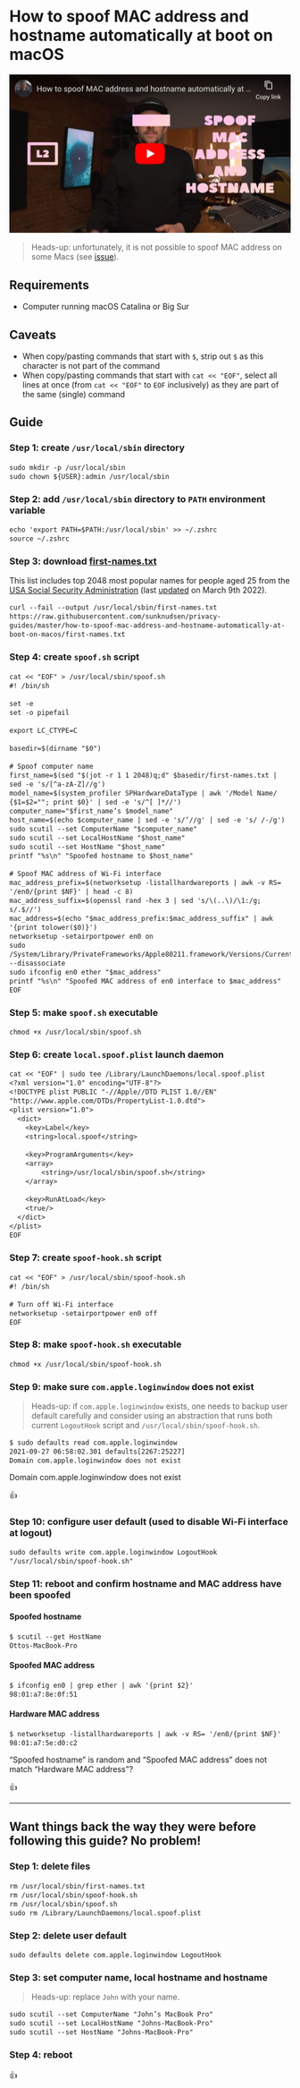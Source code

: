 <!--
Title: How to spoof MAC address and hostname automatically at boot on macOS
Description: Learn how to spoof MAC address and hostname automatically at boot on macOS.
Author: Sun Knudsen <https://github.com/sunknudsen>
Contributors: Sun Knudsen <https://github.com/sunknudsen>
Reviewers:
Publication date: 2020-05-19T00:00:00.000Z
Listed: true
Pinned:
-->

# How to spoof MAC address and hostname automatically at boot on macOS

[![How to spoof MAC address and hostname automatically at boot on macOS](how-to-spoof-mac-address-and-hostname-automatically-at-boot-on-macos.jpg)](https://www.youtube.com/watch?v=ASXANpr_zX8 "How to spoof MAC address and hostname automatically at boot on macOS")

> Heads-up: unfortunately, it is not possible to spoof MAC address on some Macs (see [issue](https://github.com/sunknudsen/privacy-guides/issues/15)).

## Requirements

- Computer running macOS Catalina or Big Sur

## Caveats

- When copy/pasting commands that start with `$`, strip out `$` as this character is not part of the command
- When copy/pasting commands that start with `cat << "EOF"`, select all lines at once (from `cat << "EOF"` to `EOF` inclusively) as they are part of the same (single) command

## Guide

### Step 1: create `/usr/local/sbin` directory

```shell
sudo mkdir -p /usr/local/sbin
sudo chown ${USER}:admin /usr/local/sbin
```

### Step 2: add `/usr/local/sbin` directory to `PATH` environment variable

```shell
echo 'export PATH=$PATH:/usr/local/sbin' >> ~/.zshrc
source ~/.zshrc
```

### Step 3: download [first-names.txt](./first-names.txt)

This list includes top 2048 most popular names for people aged 25 from the [USA Social Security Administration](https://www.ssa.gov/oact/babynames/limits.html) (last [updated](./misc/update-first-names.sh) on March 9th 2022).

```shell
curl --fail --output /usr/local/sbin/first-names.txt https://raw.githubusercontent.com/sunknudsen/privacy-guides/master/how-to-spoof-mac-address-and-hostname-automatically-at-boot-on-macos/first-names.txt
```

### Step 4: create `spoof.sh` script

```shell
cat << "EOF" > /usr/local/sbin/spoof.sh
#! /bin/sh

set -e
set -o pipefail

export LC_CTYPE=C

basedir=$(dirname "$0")

# Spoof computer name
first_name=$(sed "$(jot -r 1 1 2048)q;d" $basedir/first-names.txt | sed -e 's/[^a-zA-Z]//g')
model_name=$(system_profiler SPHardwareDataType | awk '/Model Name/ {$1=$2=""; print $0}' | sed -e 's/^[ ]*//')
computer_name="$first_name’s $model_name"
host_name=$(echo $computer_name | sed -e 's/’//g' | sed -e 's/ /-/g')
sudo scutil --set ComputerName "$computer_name"
sudo scutil --set LocalHostName "$host_name"
sudo scutil --set HostName "$host_name"
printf "%s\n" "Spoofed hostname to $host_name"

# Spoof MAC address of Wi-Fi interface
mac_address_prefix=$(networksetup -listallhardwareports | awk -v RS= '/en0/{print $NF}' | head -c 8)
mac_address_suffix=$(openssl rand -hex 3 | sed 's/\(..\)/\1:/g; s/.$//')
mac_address=$(echo "$mac_address_prefix:$mac_address_suffix" | awk '{print tolower($0)}')
networksetup -setairportpower en0 on
sudo /System/Library/PrivateFrameworks/Apple80211.framework/Versions/Current/Resources/airport --disassociate
sudo ifconfig en0 ether "$mac_address"
printf "%s\n" "Spoofed MAC address of en0 interface to $mac_address"
EOF
```

### Step 5: make `spoof.sh` executable

```shell
chmod +x /usr/local/sbin/spoof.sh
```

### Step 6: create `local.spoof.plist` launch daemon

```shell
cat << "EOF" | sudo tee /Library/LaunchDaemons/local.spoof.plist
<?xml version="1.0" encoding="UTF-8"?>
<!DOCTYPE plist PUBLIC "-//Apple//DTD PLIST 1.0//EN" "http://www.apple.com/DTDs/PropertyList-1.0.dtd">
<plist version="1.0">
  <dict>
    <key>Label</key>
    <string>local.spoof</string>

    <key>ProgramArguments</key>
    <array>
        <string>/usr/local/sbin/spoof.sh</string>
    </array>

    <key>RunAtLoad</key>
    <true/>
  </dict>
</plist>
EOF
```

### Step 7: create `spoof-hook.sh` script

```shell
cat << "EOF" > /usr/local/sbin/spoof-hook.sh
#! /bin/sh

# Turn off Wi-Fi interface
networksetup -setairportpower en0 off
EOF
```

### Step 8: make `spoof-hook.sh` executable

```shell
chmod +x /usr/local/sbin/spoof-hook.sh
```

### Step 9: make sure `com.apple.loginwindow` does not exist

> Heads-up: if `com.apple.loginwindow` exists, one needs to backup user default carefully and consider using an abstraction that runs both current `LogoutHook` script and `/usr/local/sbin/spoof-hook.sh`.

```console
$ sudo defaults read com.apple.loginwindow
2021-09-27 06:58:02.301 defaults[2267:25227]
Domain com.apple.loginwindow does not exist
```

Domain com.apple.loginwindow does not exist

👍

### Step 10: configure user default (used to disable Wi-Fi interface at logout)

```shell
sudo defaults write com.apple.loginwindow LogoutHook "/usr/local/sbin/spoof-hook.sh"
```

### Step 11: reboot and confirm hostname and MAC address have been spoofed

#### Spoofed hostname

```console
$ scutil --get HostName
Ottos-MacBook-Pro
```

#### Spoofed MAC address

```console
$ ifconfig en0 | grep ether | awk '{print $2}'
98:01:a7:8e:0f:51
```

#### Hardware MAC address

```console
$ networksetup -listallhardwareports | awk -v RS= '/en0/{print $NF}'
98:01:a7:5e:d0:c2
```

“Spoofed hostname” is random and “Spoofed MAC address” does not match “Hardware MAC address”?

👍

---

## Want things back the way they were before following this guide? No problem!

### Step 1: delete files

```shell
rm /usr/local/sbin/first-names.txt
rm /usr/local/sbin/spoof-hook.sh
rm /usr/local/sbin/spoof.sh
sudo rm /Library/LaunchDaemons/local.spoof.plist
```

### Step 2: delete user default

```shell
sudo defaults delete com.apple.loginwindow LogoutHook
```

### Step 3: set computer name, local hostname and hostname

> Heads-up: replace `John` with your name.

```shell
sudo scutil --set ComputerName "John’s MacBook Pro"
sudo scutil --set LocalHostName "Johns-MacBook-Pro"
sudo scutil --set HostName "Johns-MacBook-Pro"
```

### Step 4: reboot

👍
